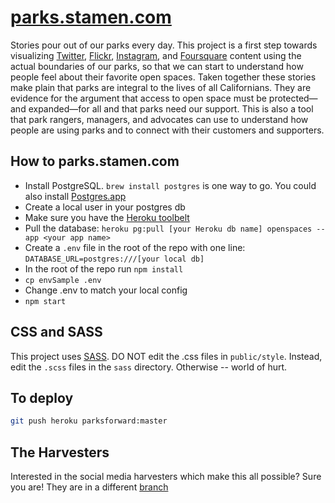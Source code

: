 # [parks.stamen.com](http://parks.stamen.com)

Stories pour out of our parks every day. This project is a first step towards
visualizing [Twitter](http://twitter.com), [Flickr](http://flickr.com),
[Instagram](http://instagram.com), and [Foursquare](http://foursquare.com)
content using the actual boundaries of our parks, so that we can start to
understand how people feel about their favorite open spaces. Taken together
these stories make plain that parks are integral to the lives of all
Californians. They are evidence for the argument that access to open space must
be protected—and expanded—for all and that parks need our support. This is also
a tool that park rangers, managers, and advocates can use to understand how
people are using parks and to connect with their customers and supporters.

## How to parks.stamen.com

* Install PostgreSQL. `brew install postgres` is one way to go. You could also install [Postgres.app](http://postgresapp.com/)
* Create a local user in your postgres db
* Make sure you have the [Heroku toolbelt](https://toolbelt.heroku.com/)
* Pull the database: `heroku pg:pull [your Heroku db name] openspaces --app <your app name>`
* Create a `.env` file in the root of the repo with one line: `DATABASE_URL=postgres:///[your local db]`
* In the root of the repo run `npm install`
* `cp envSample .env`
* Change .env to match your local config
* `npm start`

## CSS and SASS

This project uses [SASS](http://sass-lang.com/). DO NOT edit the .css files in
`public/style`. Instead, edit the `.scss` files in the `sass` directory.
Otherwise -- world of hurt.

## To deploy

```bash
git push heroku parksforward:master
```

## The Harvesters

Interested in the social media harvesters which make this all possible? Sure
you are! They are in a different
[branch](https://github.com/stamen/parks.stamen.com/tree/node-harvester)
